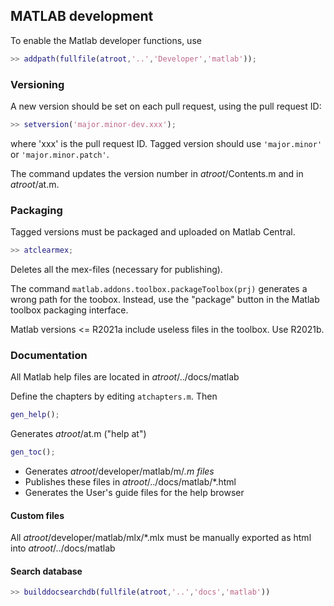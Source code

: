 ## MATLAB development

To enable the Matlab developer functions, use

```Matlab
>> addpath(fullfile(atroot,'..','Developer','matlab'));
```

### Versioning
A new version should be set on each pull request, using the pull request ID:
```Matlab
>> setversion('major.minor-dev.xxx');
```
where 'xxx' is the pull request ID.
Tagged version should use `'major.minor'` or `'major.minor.patch'`.

The command updates the version number in _atroot_/Contents.m and in _atroot_/at.m.

### Packaging
Tagged versions must be packaged and uploaded on Matlab Central.
```Matlab
>> atclearmex;
```
Deletes all the mex-files (necessary for publishing).

The command `matlab.addons.toolbox.packageToolbox(prj)` generates a wrong path for the toobox.
Instead, use the "package" button in the Matlab toolbox packaging interface.

Matlab versions <= R2021a include useless files in the toolbox. Use R2021b.

### Documentation
All Matlab help files are located in _atroot_/../docs/matlab

Define the chapters by editing `atchapters.m`. Then

```Matlab
gen_help();
```
Generates _atroot_/at.m ("help at")

```Matlab
gen_toc();
```
- Generates _atroot_/developer/matlab/m/*.m files*
- Publishes these files in _atroot_/../docs/matlab/*.html
- Generates the User's guide files for the help browser

#### Custom files
All _atroot_/developer/matlab/mlx/*.mlx must be manually exported as html into _atroot_/../docs/matlab

#### Search database
```Matlab
>> builddocsearchdb(fullfile(atroot,'..','docs','matlab'))
```
